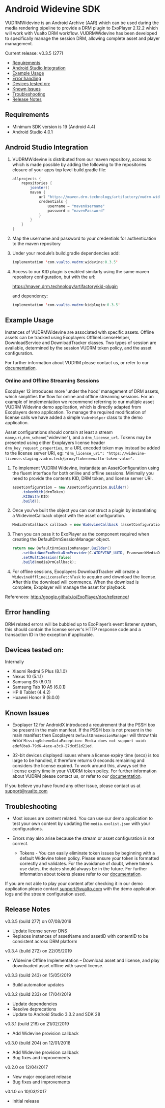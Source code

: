 

# Android Widevine SDK

VUDRMWidevine is an Android Archive (AAR) which can be used during the media rendering pipeline to provide a DRM plugin to ExoPlayer 2.12.2 which will work with Vualto DRM workflow. VUDRMWidevine has been developed to specifically manage the session DRM, allowing complete asset and player management.

Current release: v0.3.5 (277)

- [Requirements](#requirements)
- [Android Studio Integration](#android-studio-integration)
- [Example Usage](#example-usage)
- [Error handling](#error-handling)
- [Devices tested on:](#devices-tested-on:)
- [Known Issues](#known-issues)
- [Troubleshooting](#troubleshooting)
- [Release Notes](#release-notes)

## Requirements
- Minimum SDK version is 19 (Android 4.4)
- Android Studio 4.0.1

## Android Studio Integration

1.	VUDRMWidevine is distributed from our maven repository, access to which is made possible by adding the 
following to the repositories closure of your apps top level build.gradle file:

	```java
	allprojects {
		repositories {
			jcenter()
			maven {
				url "https://maven.drm.technology/artifactory/vudrm-widevine"
				credentials {
					username = "mavenUsername"
					password = "mavenPassword"
				}
			}
		}
	}		
	```
2.	Map the username and password to your credentials for authentication to the maven repository

3.	Under your module’s build.gradle dependencies add:

	```java
    implementation 'com.vualto.vudrm:widevine:0.3.5'
	```

4.	Access to our KID plugin is enabled similarly using the same maven repository configuration, but with the url:

	<https://maven.drm.technology/artifactory/kid-plugin>

	and dependency:

	```java 
	implementation 'com.vualto.vudrm:kidplugin:0.3.5'
	```
	
## Example Usage

Instances of VUDRMWidevine are associated with specific assets. Offline assets can be tracked using Exoplayers OfflineLicenseHelper, DownloadService and DownloadTracker classes. Two types of session are available, determined by the session VUDRM token policy, and the asset configuration.

For further information about VUDRM please contact us, or refer to our [documentation](https://docs.vualto.com/projects/vudrm/en/latest/VUDRM-token.html).

### Online and Offline Streaming Sessions

Exoplayer 12 introduces more 'under the hood' management of DRM assets, which simplifies the flow for online and offline streaming sessions. For an example of implementation we recommend referring to our multiple asset VUDRM Widevine demo application, which is directly adapted from Exoplayers demo application. To manage the required modification of license calls we have added a simple `VudrmHelper` class to the demo application.
	
Asset configurations should contain at least a stream `name`,`uri`,`drm_scheme`("widevine"), and a `drm_license_url`. Tokens may be presented using either Exoplayers license header `drm_key_request_properties`, or a URL encoded token may instead be added to the license server URI, eg: `"drm_license_uri": "https://widevine-license.staging.vudrm.tech/proxy?token=vualto-token-value"`.


1.	To implement VUDRM Widevine, instantiate an AssetConfiguration using the fluent interface for both online and offline sessions. Minimally you need to provide the contents KID, DRM token, and license server URI.

	```java
	assetConfiguration = new AssetConfiguration.Builder()
		.tokenWith(drmToken)
		.KIDWith(KID)
		.build();
	```

2. Once you’ve built the object you can construct a plugin by instantiating a WidevineCallback object with the asset configuration.

	```java
	MediaDrmCallback callback = new WidevineCallback (assetConfiguration);
	```

3.	Then you can pass it to ExoPlayer as the component required when creating the DefaultDrmSessionManager object.

	```java
	return new DefaultDrmSessionManager.Builder()
    	.setUuidAndExoMediaDrmProvider(C.WIDEVINE_UUID, FrameworkMediaDrm.DEFAULT_PROVIDER)
	  	.setMultiSession(false)
		.build(mediaDrmCallback);
	```

5.	For offline sessions, Exoplayers DownloadTracker will create a `WidevineOfflineLicenseFetchTask` to acquire and download the license. After this the download will commence. When the download is complete, Exoplayer will manage the asset for playback.

References:
<http://google.github.io/ExoPlayer/doc/reference/>

## Error handling
DRM related errors will be bubbled up to ExoPlayer’s event listener system, this should contain the license server's HTTP response code and a transaction ID in the exception if applicable.


## Devices tested on:
Internally

- Xiaomi Redmi 5 Plus (8.1.0)
- Nexus 10 (5.1.1)
- Samsung S5 (6.0.1)
- Samsung Tab 10 A5 (6.0.1)
- HP 8 Tablet (4.4.2)
- Huawei Honor 9 (8.0.0)

## Known Issues

- Exoplayer 12 for AndroidX introduced a requirement that the PSSH box be present in the main manifest. If the PSSH box is not present in the main manifest then Exoplayers `DefaultDrmSessionManager` will throw this error `MissingSchemeDataException: Media does not support uuid: edef8ba9-79d6-4ace-a3c8-27dcd51d21ed`.

- 32-bit devices displayed issues where a license expiry time (secs) is too large to be handled, it therefore returns 0 seconds remaining and considers the license expired. To work around this, always set the license expiry time in your VUDRM token policy. For further information about VUDRM please contact us, or refer to our [documentation](https://docs.vualto.com/projects/vudrm/en/latest/VUDRM-token.html).

If you believe you have found any other issue, please contact us at support@vualto.com

## Troubleshooting

- Most issues are content related. You can use our demo application to test your own content by updating the `media.exolist.json` with your configurations.

- Errors may also arise because the stream or asset configuration is not correct. 
	- Tokens - You can easily eliminate token issues by beginning with a default Widevine token policy. Please ensure your token is formatted correctly and validates. For the avoidance of doubt, where tokens use dates, the dates should always be in the future. For further information about tokens please refer to our [documentation](https://docs.vualto.com/projects/vudrm/en/latest/VUDRM-token.html).

	
If you are not able to play your content after checking it in our demo application please contact support@vualto.com with the demo application logs and the stream configuration used.

## Release Notes

v0.3.5 (build 277) on 07/08/2019

- Update license server DNS
- Replaces instances of assetName and assetID with contentID to be consistent across DRM platform

v0.3.4 (build 272) on 22/05/2019

- Widevine Offline Implementation – Download asset and license, and play downloaded asset offline with saved license.

v0.3.3 (build 243) on 15/05/2019

- Build automation updates

v0.3.2 (build 233) on 17/04/2019

- Update dependencies
- Resolve deprecations
- Update to Android Studio 3.3.2 and SDK 28

v0.3.1 (build 216) on 21/02/2019

- Add Widevine provision callback

v0.3.0 (build 204) on 12/01/2018

- Add Widevine provision callback
- Bug fixes and improvements

v0.2.0 on 12/04/2017

- New major exoplanet release
- Bug fixes and improvements

v0.1.0 on 10/03/2017

- Initial release